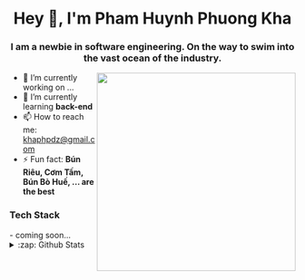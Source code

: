 <h1 align= "center"><b>Hey 👋, I'm Pham Huynh Phuong Kha</b></h1>
<h3 align= "center">I am a newbie in software engineering. On the way to swim into the vast ocean of the industry.</h3>

<img align="right" width="350" src="[https://th.bing.com/th/id/R.2903568b6be5a07fd3f53218b9c58a5b?rik=mJlIgerwopQEsA&pid=ImgRaw&r=0](https://i.pinimg.com/originals/02/79/e6/0279e6b012ba6fe706d26a96b14534c5.gif)">

- 🔭 I’m currently working on ...
- 🌱 I’m currently learning <b>back-end</b>
- 📫 How to reach me: [khaphpdz@gmail.com](khaphpdz@gmail.com)
- ⚡ Fun fact: <b>Bún Riêu, Cơm Tấm, Bún Bò Huế, ... are the best</b>

<h3>Tech Stack</h3>
- coming soon...

<details>
  <summary>:zap: Github Stats</summary>
  <img src="https://github-readme-stats.vercel.app/api?username=BlueEyesssss&show_icons=true&title_color=fff&icon_color=79ff97&text_color=9f9f9f&bg_color=151515">
</details>

<!--
**BlueEyesssss/BlueEyesssss** is a ✨ _special_ ✨ repository because its `README.md` (this file) appears on your GitHub profile.
height="350"
<details>
  <summary>:zap: Languages Used</summary>
  <img src="https://github-readme-stats.vercel.app/api/top-langs/?username=BlueEyesssss&layout=compact&bg_color=151515&text_color=9f9f9f">
</details>

Here are some ideas to get you started:

- 🔭 I’m currently working on ...
- 🌱 I’m currently learning ...
- 👯 I’m looking to collaborate on ...
- 🤔 I’m looking for help with ...
- 💬 Ask me about ...
- 📫 How to reach me: ...
- 😄 Pronouns: ...
- ⚡ Fun fact: ...
-->

